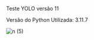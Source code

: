 Teste YOLO versão 11

Versão do Python Utilizada: 3.11.7

![n (5)](https://github.com/user-attachments/assets/3ade98b1-59a9-4b79-88c5-c7a250450354)
